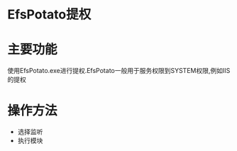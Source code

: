 # EfsPotato提权

# 主要功能
使用EfsPotato.exe进行提权.EfsPotato一般用于服务权限到SYSTEM权限,例如IIS的提权

# 操作方法
+ 选择监听
+ 执行模块




